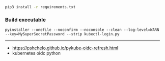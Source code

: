 ```bash
pip3 install -r requirements.txt
```

### Build executable

```
pyinstaller --onefile --noconfirm --noconsole --clean --log-level=WARN --key=MySuperSecretPassword --strip kubectl-login.py
```

---
* https://pshchelo.github.io/pykube-oidc-refresh.html
* kubernetes oidc python
